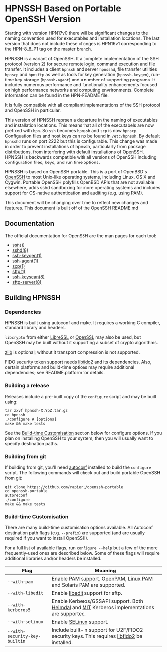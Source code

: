 # HPNSSH Based on Portable OpenSSH Version 

Starting with version HPN17v0 there will be significant changes to the naming convention used for executables and installation locations. The last version that does not include these changes is HPN16v1 corresponding to the HPN-8_8_P1 tag on the master branch. 

HPNSSH is a variant of OpenSSH. It a complete implementation of the SSH protocol (version 2) for secure remote login, command execution and file transfer. It includes a client ``hpnssh`` and server ``hpnsshd``, file transfer utilities ``hpnscp`` and ``hpnsftp`` as well as tools for key generation (``hpnssh-keygen``), run-time key storage (``hpnssh-agent``) and a number of supporting programs. It includes numerous performance and functionality enhancements focused on high performance networks and computing envrironments. Complete information can be found in the HPN-README file. 

It is fully compatible with all compliant implementations of the SSH protocol and OpenSSH in particular.

This version of HPNSSH reprsen a departure in the naming of executables and installation locations. This means that all of the executabels are now prefixed with ``hpn``. So ``ssh`` becomes ``hpnssh`` and ``scp`` is now ``hpnscp``. Configuation files and host keys can no be found in ``/etc/hpnssh``. By default ``hpnsshd`` runs on port 2222 but this is configurable. This change was made in order to prevent installations of hpnssh, particularly from package distributions, from interfering with default installations of OpenSSH. HPNSSH is backwards compatible with all versions of OpenSSH including configuration files, keys, and run time options. 

HPNSSH is based on OpenSSH portable. This is a port of OpenBSD's [OpenSSH](https://openssh.com) to most Unix-like operating systems, including Linux, OS X and Cygwin. Portable OpenSSH polyfills OpenBSD APIs that are not available elsewhere, adds sshd sandboxing for more operating systems and includes support for OS-native authentication and auditing (e.g. using PAM).

This document will be changing over time to reflect new changes and features. This document is built off of the OpenSSH README.md 

## Documentation

The official documentation for OpenSSH are the man pages for each tool:

* [ssh(1)](https://man.openbsd.org/ssh.1)
* [sshd(8)](https://man.openbsd.org/sshd.8)
* [ssh-keygen(1)](https://man.openbsd.org/ssh-keygen.1)
* [ssh-agent(1)](https://man.openbsd.org/ssh-agent.1)
* [scp(1)](https://man.openbsd.org/scp.1)
* [sftp(1)](https://man.openbsd.org/sftp.1)
* [ssh-keyscan(8)](https://man.openbsd.org/ssh-keyscan.8)
* [sftp-server(8)](https://man.openbsd.org/sftp-server.8)

## Building HPNSSH

### Dependencies

HPNSSH is built using autoconf and make. It requires a working C compiler, standard library and headers.

``libcrypto`` from either [LibreSSL](https://www.libressl.org/) or [OpenSSL](https://www.openssl.org) may also be used, but OpenSSH may be built without it supporting a subset of crypto algorithms.

[zlib](https://www.zlib.net/) is optional; without it transport compression is not supported.

FIDO security token support needs [libfido2](https://github.com/Yubico/libfido2) and its dependencies. Also, certain platforms and build-time options may require additional dependencies; see README.platform for details.

### Building a release

Releases include a pre-built copy of the ``configure`` script and may be built using:

```
tar zxvf hpnssh-X.YpZ.tar.gz
cd hpnssh
./configure # [options]
make && make tests
```

See the [Build-time Customisation](#build-time-customisation) section below for configure options. If you plan on installing OpenSSH to your system, then you will usually want to specify destination paths.

### Building from git

If building from git, you'll need [autoconf](https://www.gnu.org/software/autoconf/) installed to build the ``configure`` script. The following commands will check out and build portable OpenSSH from git:

```
git clone https://github.com/rapier1/openssh-portable
cd openssh-portable
autoreconf
./configure
make && make tests
```

### Build-time Customisation

There are many build-time customisation options available. All Autoconf destination path flags (e.g. ``--prefix``) are supported (and are usually required if you want to install OpenSSH).

For a full list of available flags, run ``configure --help`` but a few of the more frequently-used ones are described below. Some of these flags will require additional libraries and/or headers be installed.

Flag | Meaning
--- | ---
``--with-pam`` | Enable [PAM](https://en.wikipedia.org/wiki/Pluggable_authentication_module) support. [OpenPAM](https://www.openpam.org/), [Linux PAM](http://www.linux-pam.org/) and Solaris PAM are supported.
``--with-libedit`` | Enable [libedit](https://www.thrysoee.dk/editline/) support for sftp.
``--with-kerberos5`` | Enable Kerberos/GSSAPI support. Both [Heimdal](https://www.h5l.org/) and [MIT](https://web.mit.edu/kerberos/) Kerberos implementations are supported.
``--with-selinux`` | Enable [SELinux](https://en.wikipedia.org/wiki/Security-Enhanced_Linux) support.
``--with-security-key-builtin`` | Include built-in support for U2F/FIDO2 security keys. This requires [libfido2](https://github.com/Yubico/libfido2) be installed.
